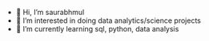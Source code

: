 - 👋 Hi, I’m saurabhmul
- 👀 I’m interested in doing data analytics/science projects
- 🌱 I’m currently learning sql, python, data analysis

<!---
jobssaurabhmul/jobssaurabhmul is a ✨ special ✨ repository because its `README.md` (this file) appears on your GitHub profile.
You can click the Preview link to take a look at your changes.
--->
